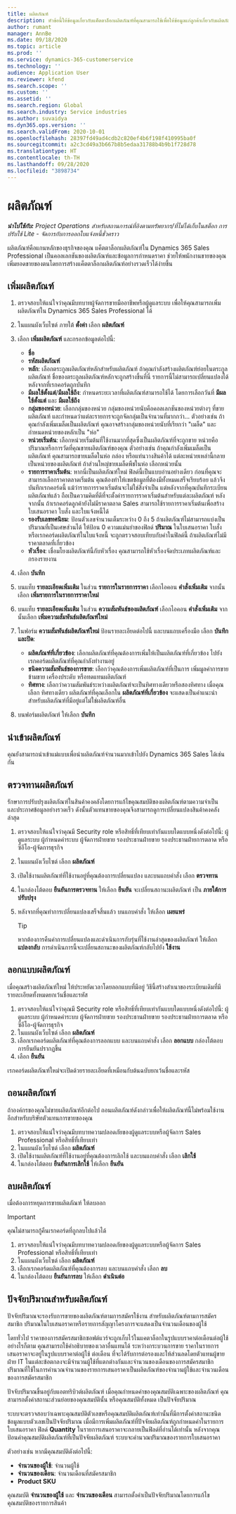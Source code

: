 ```yaml
---
title: ผลิตภัณฑ์
description: หัวข้อนี้ให้ข้อมูลเกี่ยวกับแค็ตตาล็อกผลิตภัณฑ์ที่คุณสามารถใช้เพื่อให้ข้อมูลแก่ลูกค้าเกี่ยวกับผลิตภัณฑ์และการกำหนดราคาที่องค์กรของคุณเสนอ
author: rumant
manager: AnnBe
ms.date: 09/18/2020
ms.topic: article
ms.prod: ''
ms.service: dynamics-365-customerservice
ms.technology: ''
audience: Application User
ms.reviewer: kfend
ms.search.scope: ''
ms.custom: ''
ms.assetid: ''
ms.search.region: Global
ms.search.industry: Service industries
ms.author: suvaidya
ms.dyn365.ops.version: ''
ms.search.validFrom: 2020-10-01
ms.openlocfilehash: 28397fd49ad4cdb2c820ef4b6f198f410995ba0f
ms.sourcegitcommit: a2c3cd49a3b667b8b5edaa31788b4b9b1f728d78
ms.translationtype: HT
ms.contentlocale: th-TH
ms.lasthandoff: 09/28/2020
ms.locfileid: "3898734"
---
```

# <a name="products"></a>ผลิตภัณฑ์

_**นำไปใช้กับ:** Project Operations สำหรับสถานการณ์ที่อิงตามทรัพยากร/ที่ไม่ได้เก็บในสต็อก การปรับใช้ Lite - จัดการกับการออกใบแจ้งหนี้ชั่วคราว_

ผลิตภัณฑ์คือแกนหลักของธุรกิจของคุณ แค็ตตาล็อกผลิตภัณฑ์ใน Dynamics 365 Sales Professional เป็นคอลเลกชันของผลิตภัณฑ์และข้อมูลการกำหนดราคา ช่วยให้พนักงานขายของคุณเพิ่มยอดขายของตนโดยการสร้างแค็ตตาล็อกผลิตภัณฑ์อย่างรวดเร็วได้ง่ายขึ้น

## <a name="add-a-product"></a>เพิ่มผลิตภัณฑ์

1.  ตรวจสอบให้แน่ใจว่าคุณมีบทบาทผู้จัดการขายมืออาชีพหรือผู้ดูแลระบบ เพื่อให้คุณสามารถเพิ่มผลิตภัณฑ์ใน Dynamics 365 Sales Professional ได้
2.  ในแผนผังเว็บไซต์ ภายใต้ **ตั้งค่า** เลือก **ผลิตภัณฑ์**
3.  เลือก **เพิ่มผลิตภัณฑ์** และกรอกข้อมูลต่อไปนี้:

    -  **ชื่อ**
    -  **รหัสผลิตภัณฑ์**
    -  **หลัก**: เลือกตระกูลผลิตภัณฑ์หลักสำหรับผลิตภัณฑ์ ถ้าคุณกำลังสร้างผลิตภัณฑ์ย่อยในตระกูลผลิตภัณฑ์ ชื่อของตระกูลผลิตภัณฑ์หลักจะถูกสร้างขึ้นที่นี่ รายการนี้ไม่สามารถเปลี่ยนแปลงได้ หลังจากที่เรกคอร์ดถูกบันทึก
    -  **มีผลใช้ตั้งแต่**/**มีผลใช้ถึง**: กำหนดระยะเวลาที่ผลิตภัณฑ์สามารถใช้ได้ โดยการเลือกวันที่ **มีผลใช้ตั้งแต่** และ **มีผลใช้ถึง**
    -  **กลุ่มของหน่วย**: เลือกกลุ่มของหน่วย กลุ่มของหน่วยนับคือคอลเลกชันของหน่วยต่างๆ ที่ขายผลิตภัณฑ์ และกำหนดว่าแต่ละรายการจะถูกจัดกลุ่มเป็นจำนวนที่มากกว่า... ตัวอย่างเช่น ถ้าคุณกำลังเพิ่มเมล็ดเป็นผลิตภัณฑ์ คุณอาจสร้างกลุ่มของหน่วยนับที่เรียกว่า "เมล็ด" และกำหนดหน่วยของหลักเป็น "ห่อ"
    -  **หน่วยเริ่มต้น**: เลือกหน่วยเริ่มต้นที่ใช้งานมากที่สุดซึ่งเป็นผลิตภัณฑ์ที่จะถูกขาย หน่วยคือปริมาณหรือการวัดที่คุณขายผลิตภัณฑ์ของคุณ ตัวอย่างเช่น ถ้าคุณกำลังเพิ่มเมล็ดเป็นผลิตภัณฑ์ คุณสามารถขายเมล็ดในห่อ กล่อง หรือแท่นวางสินค้าได้ แต่ละหน่วยเหล่านี้กลายเป็นหน่วยของผลิตภัณฑ์ ถ้าส่วนใหญ่ขายเมล็ดพืชในห่อ เลือกหน่วยนั้น
    -  **รายการราคาเริ่มต้น**: หากนี่เป็นผลิตภัณฑ์ใหม่ ฟิลด์นี้เป็นแบบอ่านอย่างเดียว ก่อนที่คุณจะสามารถเลือกราคาตลาดเริ่มต้น คุณต้องทำให้เขตข้อมูลที่ต้องมีทั้งหมดเสร็จเรียบร้อย แล้วจึงบันทึกเรกคอร์ดนี้ แม้ว่ารายการราคาเริ่มต้นจะไม่ใช่สิ่งจำเป็น แต่หลังจากที่คุณบันทึกระเบียนผลิตภัณฑ์แล้ว ถือเป็นความคิดที่ดีที่จะตั้งค่ารายการราคาเริ่มต้นสำหรับแต่ละผลิตภัณฑ์ หลังจากนั้น ถ้าเรกคอร์ดลูกค้ายังไม่มีราคาตลาด Sales สามารถใช้รายการราคาเริ่มต้นเพื่อสร้างใบเสนอราคา ใบสั่ง และใบแจ้งหนี้ได้
    -  **รองรับเลขทศนิยม**: ป้อนตัวเลขจำนวนเต็มระหว่าง 0 ถึง 5 ถ้าผลิตภัณฑ์ไม่สามารถแบ่งเป็นปริมาณที่เป็นเศษส่วนได้ ให้ป้อน 0 ความแม่นยำของฟิลด์ **ปริมาณ** ในใบเสนอราคา ใบสั่ง หรือเรกคอร์ดผลิตภัณฑ์ในใบแจ้งหนี้ จะถูกตรวจสอบเทียบกับค่าในฟิลด์นี้ ถ้าผลิตภัณฑ์ไม่มีราคาตลาดที่เกี่ยวข้อง
    -  **หัวเรื่อง**: เชื่อมโยงผลิตภัณฑ์นี้กับหัวเรื่อง คุณสามารถใช้หัวเรื่องจัดประเภทผลิตภัณฑ์และกรองรายงาน

4.  เลือก **บันทึก**
5.  บนแท็บ **รายละเอียดเพิ่มเติม** ในส่วน **รายการในรายการราคา** เลือกไอคอน **คำสั่งเพิ่มเติม** จากนั้นเลือก **เพิ่มรายการในรายการราคาใหม่**
7.  บนแท็บ **รายละเอียดเพิ่มเติม** ในส่วน **ความสัมพันธ์ของผลิตภัณฑ์** เลือกไอคอน **คำสั่งเพิ่มเติม** จากนั้นเลือก **เพิ่มความสัมพันธ์ผลิตภัณฑ์ใหม่**
8.  ในฟอร์ม **ความสัมพันธ์ผลิตภัณฑ์ใหม่** ป้อนรายละเอียดต่อไปนี้ และบนแถบเครื่องมือ เลือก **บันทึกและปิด**:

    -   **ผลิตภัณฑ์ที่เกี่ยวข้อง**: เลือกผลิตภัณฑ์ที่คุณต้องการเพิ่มให้เป็นผลิตภัณฑ์ที่เกี่ยวข้อง ไปยังเรกคอร์ดผลิตภัณฑ์ที่คุณกำลังทำงานอยู่
    -   **ชนิดความสัมพันธ์ของการขาย**: เลือกว่าคุณต้องการเพิ่มผลิตภัณฑ์ที่เป็นการ เพิ่มมูลค่าการขาย ข้ามขาย เครื่องประดับ หรือทดแทนผลิตภัณฑ์
    -   **ทิศทาง**: เลือกว่าความสัมพันธ์ระหว่างผลิตภัณฑ์จะเป็นทิศทางเดียวหรือสองทิศทาง เมื่อคุณเลือก ทิศทางเดียว ผลิตภัณฑ์ที่คุณเลือกใน **ผลิตภัณฑ์ที่เกี่ยวข้อง** จะแสดงเป็นคำแนะนำสำหรับผลิตภัณฑ์ที่มีอยู่แต่ไม่ใช่ผลิตภัณฑ์อื่น

9.  บนฟอร์มผลิตภัณฑ์ ให้เลือก **บันทึก**

## <a name="import-products"></a>นำเข้าผลิตภัณฑ์

คุณยังสามารถนำเข้าแม่แบบเพื่อนำผลิตภัณฑ์จำนวนมากเข้าไปยัง Dynamics 365 Sales ได้เช่นกัน

## <a name="revise-a-product"></a>ตรวจทานผลิตภัณฑ์

รักษาการปรับปรุงผลิตภัณฑ์ในสินค้าคงคลังโดยการแก้ไขคุณสมบัติของผลิตภัณฑ์ตามความจำเป็น และประกาศข้อมูลอย่างรวดเร็ว ดังนั้นตัวแทนขายของคุณจึงสามารถดูการเปลี่ยนแปลงสินค้าคงคลังล่าสุด

1.  ตรวจสอบให้แน่ใจว่าคุณมี Security role หรือสิทธิ์ที่เทียบเท่ากันแบบใดแบบหนึ่งดังต่อไปนี้: ผู้ดูแลระบบ ผู้กำหนดค่าระบบ ผู้จัดการฝ่ายขาย รองประธานฝ่ายขาย รองประธานฝ่ายการตลาด หรือ ซีอีโอ-ผู้จัดการธุรกิจ
2.  ในแผนผังเว็บไซต์ เลือก **ผลิตภัณฑ์**
3.  เปิดใช้งานผลิตภัณฑ์ที่ใช้งานอยู่ที่คุณต้องการเปลี่ยนแปลง และบนแถบคำสั่ง เลือก **ตรวจทาน**
4.  ในกล่องโต้ตอบ **ยืนยันการตรวจทาน** ให้เลือก **ยืนยัน** จะเปลี่ยนสถานะผลิตภัณฑ์ เป็น **ภายใต้การปรับปรุง**
5.  หลังจากที่คุณทำการเปลี่ยนแปลงเสร็จสิ้นแล้ว บนแถบคำสั่ง ให้เลือก **เผยแพร่**

    > [!TIP]
    > หากต้องการคืนค่าการเปลี่ยนแปลงและดำเนินการกับรุ่นที่ใช้งานล่าสุดของผลิตภัณฑ์ ให้เลือก **แปลงกลับ** การดำเนินการนี้จะเปลี่ยนสถานะของผลิตภัณฑ์กลับไปยัง **ใช้งาน**

## <a name="clone-a-product"></a>ลอกแบบผลิตภัณฑ์ 

เมื่อคุณสร้างผลิตภัณฑ์ใหม่ ให้ประหยัดเวลาโดยลอกแบบที่มีอยู่ วิธีนี้สร้างสำเนาของระเบียนเดิมที่มีรายละเอียดทั้งหมดยกเว้นชื่อและรหัส

1.  ตรวจสอบให้แน่ใจว่าคุณมี Security role หรือสิทธิ์ที่เทียบเท่ากันแบบใดแบบหนึ่งดังต่อไปนี้: ผู้ดูแลระบบ ผู้กำหนดค่าระบบ ผู้จัดการฝ่ายขาย รองประธานฝ่ายขาย รองประธานฝ่ายการตลาด หรือ ซีอีโอ-ผู้จัดการธุรกิจ
2.  ในแผนผังเว็บไซต์ เลือก **ผลิตภัณฑ์**
3.  เลือกเรกคอร์ดผลิตภัณฑ์ที่คุณต้องการลอกแบบ และบนแถบคำสั่ง เลือก **ลอกแบบ** กล่องโต้ตอบการยืนยันปรากฏขึ้น
4.  เลือก **ยืนยัน**

เรกคอร์ดผลิตภัณฑ์ใหม่จะเปิดด้วยรายละเอียดที่เหมือนกับต้นฉบับยกเว้นชื่อและรหัส

## <a name="retire-a-product"></a>ถอนผลิตภัณฑ์ 

ถ้าองค์กรของคุณไม่ขายผลิตภัณฑ์อีกต่อไป ถอนผลิตภัณฑ์ดังกล่าวเพื่อให้ผลิตภัณฑ์นี้ไม่พร้อมใช้งานอีกสำหรับบริษัทตัวแทนการขายของคุณ

1.  ตรวจสอบให้แน่ใจว่าคุณมีบทบาทความปลอดภัยของผู้ดูแลระบบหรือผู้จัดการ Sales Professional หรือสิทธิ์ที่เทียบเท่า
2.  ในแผนผังเว็บไซต์ เลือก **ผลิตภัณฑ์**
3.  เปิดใช้งานผลิตภัณฑ์ที่ใช้งานอยู่ที่คุณต้องการเลิกใช้ และบนแถบคำสั่ง เลือก **เลิกใช้**
4.  ในกล่องโต้ตอบ **ยืนยันการเลิกใช้** ให้เลือก **ยืนยัน**


## <a name="delete-a-product"></a>ลบผลิตภัณฑ์

เมื่อต้องการหยุดการขายผลิตภัณฑ์ ให้ลบออก

> [!IMPORTANT]
> คุณไม่สามารถกู้คืนเรกคอร์ดที่ถูกลบไปแล้วได้

1.  ตรวจสอบให้แน่ใจว่าคุณมีบทบาทความปลอดภัยของผู้ดูแลระบบหรือผู้จัดการ Sales Professional หรือสิทธิ์ที่เทียบเท่า
2.  ในแผนผังเว็บไซต์ เลือก **ผลิตภัณฑ์**
3.  เลือกเรกคอร์ดผลิตภัณฑ์ที่คุณต้องการลบ และบนแถบคำสั่ง เลือก **ลบ**
4.  ในกล่องโต้ตอบ **ยืนยันการลบ** ให้เลือก **ดำเนินต่อ**
 
 ## <a name="quantity-factors-for-products"></a>ปัจจัยปริมาณสำหรับผลิตภัณฑ์

ปัจจัยปริมาณจะรองรับการขายของผลิตภัณฑ์ตามการสมัครใช้งาน สำหรับผลิตภัณฑ์ตามการสมัครสมาชิก ปริมาณในใบเสนอราคาหรือรายการสัญญาโครงการจะแสดงเป็นจำนวนเดือนของผู้ใช้

โดยทั่วไป ราคาของการสมัครสมาชิกซอฟต์แวร์จะถูกเก็บไว้ในแคตาล็อกในรูปแบบราคาต่อเดือนต่อผู้ใช้ อย่างไรก็ตาม คุณสามารถใช้คำอธิบายของเวลาอื่นแทนได้ ระหว่างกระบวนการขาย ราคาในรายการเสนอราคาจะอยู่ในรูปแบบราคาต่อผู้ใช้ ต่อเดือน ที่จะได้รับการต่อรองและให้ส่วนลดโดยตัวแทนผู้ขายฝ่าย IT ในแต่ละข้อตกลงจะมีจำนวนผู้ใช้ที่แตกต่างกันและจำนวนของเดือนของการสมัครสมาชิก ปริมาณที่ใช้ในการคำนวณจำนวนของรายการเสนอราคาเป็นผลิตภัณฑ์ของจำนวนผู้ใช้และจำนวนเดือนของการสมัครสมาชิก

ปัจจับปริมาณขึ้นอยู่กับแอตทริบิวต์ผลิตภัณฑ์ เมื่อคุณกำหนดค่าของคุณสมบัติเฉพาะของผลิตภัณฑ์ คุณสามารถตั้งค่าสถานะส่วนย่อยของคุณสมบัตินั้น หรือคุณสมบัติทั้งหมด เป็นปัจจัยปริมาณ

ระบบจะตรวจสอบว่าเฉพาะคุณสมบัติตัวเลขหรือคุณสมบัติผลิตภัณฑ์เท่านั้นที่มีการตั้งค่าสถานะชนิดข้อมูลแบบตัวเลขเป็นปัจจัยปริมาณ เมื่อมีการเพิ่มผลิตภัณฑ์ที่ปัจจัยผลิตภัณฑ์ถูกกำหนดค่าในรายการใบเสนอราคา ฟิลด์ **Quantity** ในรายการเสนอราคาจะกลายเป็นฟิลด์ที่อ่านได้เท่านั้น หลังจากคุณป้อนค่าคุณสมบัติผลิตภัณฑ์ที่เป็นปัจจัยผลิตภัณฑ์ ระบบจะคำนวณปริมาณของรายการใบเสนอราคา

ตัวอย่างเช่น หากมีคุณสมบัติดังต่อไปนี้: 

- **จำนวนของผู้ใช้**: จำนวนผู้ใช้ 
- **จำนวนของเดือน**: จำนวนเดือนที่สมัครสมาชิก
- **Product SKU** 

คุณสมบัติ **จำนวนของผู้ใช้** และ **จำนวนของเดือน** สามารถตั้งค่าเป็นปัจจัยปริมาณโดยการแก้ไขคุณสมบัติของรายการสินค้า 
